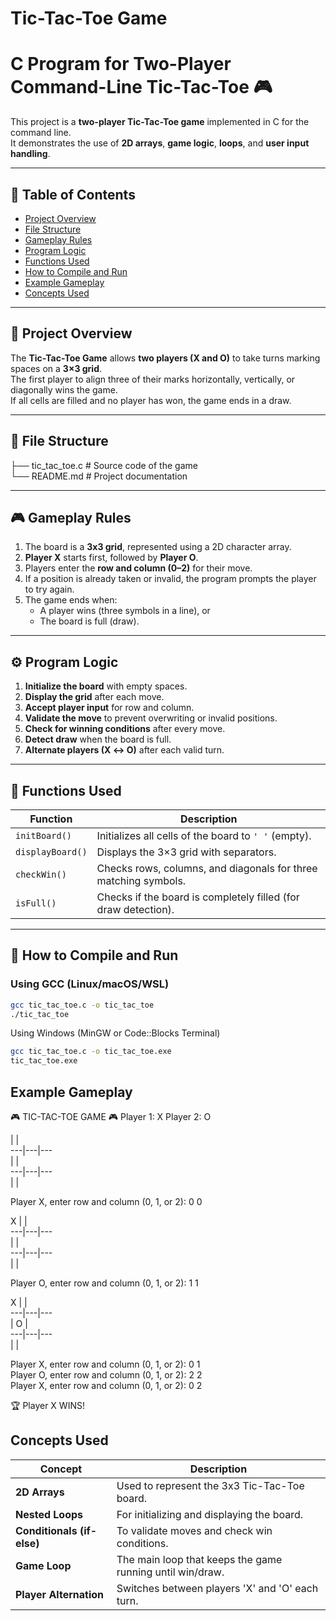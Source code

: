 # Tic-Tac-Toe Game
# C Program for Two-Player Command-Line Tic-Tac-Toe 🎮

This project is a **two-player Tic-Tac-Toe game** implemented in C for the command line.  
It demonstrates the use of **2D arrays**, **game logic**, **loops**, and **user input handling**.

---

## 🧩 Table of Contents
- [Project Overview](#project-overview)
- [File Structure](#file-structure)
- [Gameplay Rules](#gameplay-rules)
- [Program Logic](#program-logic)
- [Functions Used](#functions-used)
- [How to Compile and Run](#how-to-compile-and-run)
- [Example Gameplay](#example-gameplay)
- [Concepts Used](#concepts-used)

---

## 🧠 Project Overview
The **Tic-Tac-Toe Game** allows **two players (X and O)** to take turns marking spaces on a **3×3 grid**.  
The first player to align three of their marks horizontally, vertically, or diagonally wins the game.  
If all cells are filled and no player has won, the game ends in a draw.

---

## 📁 File Structure
├── tic_tac_toe.c # Source code of the game  
└── README.md # Project documentation

---

## 🎮 Gameplay Rules
1. The board is a **3x3 grid**, represented using a 2D character array.
2. **Player X** starts first, followed by **Player O**.
3. Players enter the **row and column (0–2)** for their move.
4. If a position is already taken or invalid, the program prompts the player to try again.
5. The game ends when:
   - A player wins (three symbols in a line), or  
   - The board is full (draw).

---

## ⚙️ Program Logic
1. **Initialize the board** with empty spaces.
2. **Display the grid** after each move.
3. **Accept player input** for row and column.
4. **Validate the move** to prevent overwriting or invalid positions.
5. **Check for winning conditions** after every move.
6. **Detect draw** when the board is full.
7. **Alternate players (X ↔ O)** after each valid turn.

---

## 🧩 Functions Used

| Function | Description |
|-----------|--------------|
| `initBoard()` | Initializes all cells of the board to `' '` (empty). |
| `displayBoard()` | Displays the 3×3 grid with separators. |
| `checkWin()` | Checks rows, columns, and diagonals for three matching symbols. |
| `isFull()` | Checks if the board is completely filled (for draw detection). |

---

## 🧱 How to Compile and Run

### **Using GCC (Linux/macOS/WSL)**
```bash
gcc tic_tac_toe.c -o tic_tac_toe
./tic_tac_toe
```
Using Windows (MinGW or Code::Blocks Terminal)
```bash
gcc tic_tac_toe.c -o tic_tac_toe.exe
tic_tac_toe.exe
```

## Example Gameplay
🎮 TIC-TAC-TOE GAME 🎮
Player 1: X
Player 2: O

   |   |     
---|---|---  
   |   |     
---|---|---  
   |   |     

Player X, enter row and column (0, 1, or 2): 0 0

 X |   |     
---|---|---  
   |   |     
---|---|---  
   |   |     

Player O, enter row and column (0, 1, or 2): 1 1

 X |   |     
---|---|---  
   | O |     
---|---|---  
   |   |     

Player X, enter row and column (0, 1, or 2): 0 1  
Player O, enter row and column (0, 1, or 2): 2 2  
Player X, enter row and column (0, 1, or 2): 0 2  

🏆 Player X WINS!

## Concepts Used
| Concept                    | Description                                               |
| -------------------------- | --------------------------------------------------------- |
| **2D Arrays**              | Used to represent the 3x3 Tic-Tac-Toe board.              |
| **Nested Loops**           | For initializing and displaying the board.                |
| **Conditionals (if-else)** | To validate moves and check win conditions.               |
| **Game Loop**              | The main loop that keeps the game running until win/draw. |
| **Player Alternation**     | Switches between players 'X' and 'O' each turn.           |
